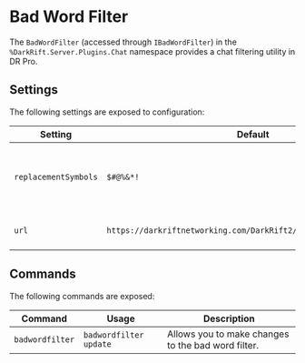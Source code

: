 # Bad Word Filter
The `BadWordFilter` (accessed through `IBadWordFilter`) in the `%DarkRift.Server.Plugins.Chat` namespace provides a chat filtering utility in DR Pro.

## Settings
The following settings are exposed to configuration:

| Setting   | Default | Description |
|-----------|---------|-------------|
| `replacementSymbols` | `$#@%&*!` | The set of characters to use when performing a `FilterToSymbols` operation. |
| `url` | `https://darkriftnetworking.com/DarkRift2/Resources/BadWords.xml` | The URL to source filtered words from. |

## Commands
The following commands are exposed:

| Command   | Usage | Description |
|-----------|-------|-------------|
| `badwordfilter` | `badwordfilter update` | Allows you to make changes to the bad word filter. |
